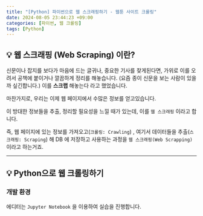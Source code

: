 ```yaml
---
title: "[Python] 파이썬으로 웹 스크래핑하기 - 웹툰 사이트 크롤링"
date: 2024-08-05 23:44:23 +09:00
categories: [파이썬, 웹 크롤링]
tags: [Python]
---
```


## 💡 웹 스크래핑 (Web Scraping) 이란?

신문이나 잡지를 보다가 마음에 드는 글귀나, 중요한 기사를 찾게된다면, 가위로 이를 오려서 공책에 붙이거나 깔끔하게 정리를 해놓습니다. (요즘 종이 신문을 보는 사람이 있을까 싶긴합니다.) 이를 **스크랩** 해놓는다 라고 했었습니다.

마찬가지로, 우리는 이제 웹 페이지에서 수많은 정보를 얻고있습니다.

이 방대한 정보들을 추출, 정리할 필요성을 느낄 때가 있는데, 이를 `웹 스크래핑` 이라고 합니다.

즉, 웹 페이지에 있는 정보를 가져오고(`크롤링: Crawling`) , 여기서 데이터들을 추출(`스크래핑: Scraping`) 해 DB 에 저장하고 사용하는 과정을 `웹 스크래핑(Web Scrapping)` 이라고 하는거죠.

---



## 💡 Python으로 웹 크롤링하기

 ### 개발 환경 

에디터는 `Jupyter Notebook` 을 이용하여 실습을 진행합니다.	



